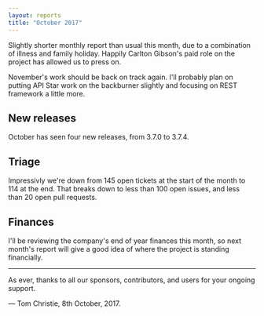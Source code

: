 ```yaml
---
layout: reports
title: "October 2017"
---
```


Slightly shorter monthly report than usual this month,
due to a combination of illness and family holiday. Happily Carlton Gibson's paid role on the project has allowed us to press on.

November's work should be back on track again. I'll probably plan on putting API Star work on the backburner slightly and focusing on REST framework a little more.

## New releases

October has seen four new releases, from 3.7.0 to 3.7.4.

## Triage

Impressivly we're down from 145 open tickets at the start of the month to 114 at the end. That breaks down to less than 100 open issues, and less than 20 open pull requests.

## Finances

I'll be reviewing the company's end of year finances this month, so next month's report will give a good idea of where the project is standing financially.

---

As ever, thanks to all our sponsors, contributors, and users for your ongoing support.

&mdash; Tom Christie, 8th October, 2017.
